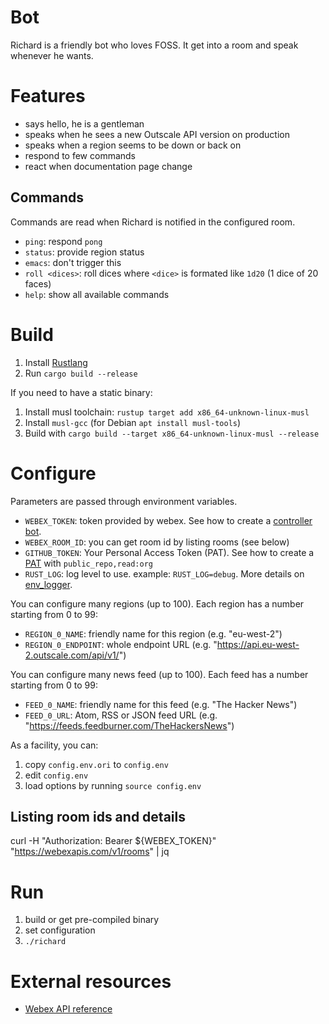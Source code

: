 # Bot

Richard is a friendly bot who loves FOSS.
It get into a room and speak whenever he wants.

# Features

- says hello, he is a gentleman
- speaks when he sees a new Outscale API version on production
- speaks when a region seems to be down or back on
- respond to few commands
- react when documentation page change

## Commands

Commands are read when Richard is notified in the configured room.
- `ping`: respond `pong`
- `status`: provide region status
- `emacs`: don't trigger this
- `roll <dices>`: roll dices where `<dice>` is formated like `1d20` (1 dice of 20 faces)
- `help`: show all available commands

# Build

1. Install [Rustlang](https://www.rust-lang.org/)
2. Run `cargo build --release`

If you need to have a static binary:
1. Install musl toolchain: `rustup target add x86_64-unknown-linux-musl`
2. Install `musl-gcc` (for Debian `apt install musl-tools`)
3. Build with `cargo build --target x86_64-unknown-linux-musl --release`

# Configure

Parameters are passed through environment variables.

- `WEBEX_TOKEN`: token provided by webex. See how to create a [controller bot](https://developer.webex.com/docs/bots).
- `WEBEX_ROOM_ID`: you can get room id by listing rooms (see below)
- `GITHUB_TOKEN`: Your Personal Access Token (PAT). See how to create a [PAT](https://docs.github.com/en/authentication/keeping-your-account-and-data-secure/creating-a-personal-access-token) with `public_repo,read:org`
- `RUST_LOG`: log level to use. example: `RUST_LOG=debug`. More details on [env_logger](https://docs.rs/env_logger/latest/env_logger/).

You can configure many regions (up to 100). Each region has a number starting from 0 to 99:
- `REGION_0_NAME`: friendly name for this region (e.g. "eu-west-2")
- `REGION_0_ENDPOINT`: whole endpoint URL (e.g. "https://api.eu-west-2.outscale.com/api/v1/")

You can configure many news feed (up to 100). Each feed has a number starting from 0 to 99:
- `FEED_0_NAME`: friendly name for this feed (e.g. "The Hacker News")
- `FEED_0_URL`: Atom, RSS or JSON feed URL (e.g. "https://feeds.feedburner.com/TheHackersNews")

As a facility, you can:
1. copy `config.env.ori` to `config.env`
2. edit `config.env`
3. load options by running `source config.env`

## Listing room ids and details

curl -H "Authorization: Bearer ${WEBEX_TOKEN}" "https://webexapis.com/v1/rooms" | jq

# Run

1. build or get pre-compiled binary
2. set configuration
3. `./richard`

# External resources

- [Webex API reference](https://developer.webex.com/docs/api/basics)
